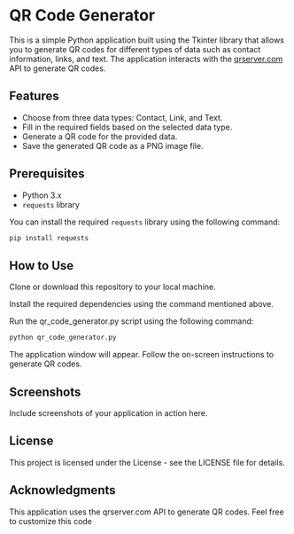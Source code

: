 # QR Code Generator

This is a simple Python application built using the Tkinter library that allows you to generate QR codes for different types of data such as contact information, links, and text. The application interacts with the [qrserver.com](https://qrserver.com) API to generate QR codes.

## Features

- Choose from three data types: Contact, Link, and Text.
- Fill in the required fields based on the selected data type.
- Generate a QR code for the provided data.
- Save the generated QR code as a PNG image file.

## Prerequisites

- Python 3.x
- `requests` library

You can install the required `requests` library using the following command:

```bash
pip install requests
```

## How to Use
Clone or download this repository to your local machine.

Install the required dependencies using the command mentioned above.

Run the qr_code_generator.py script using the following command:
```bash
python qr_code_generator.py
```

The application window will appear. Follow the on-screen instructions to generate QR codes.

## Screenshots
Include screenshots of your application in action here.

## License
This project is licensed under the License - see the LICENSE file for details.

## Acknowledgments
This application uses the qrserver.com API to generate QR codes.
Feel free to customize this code
